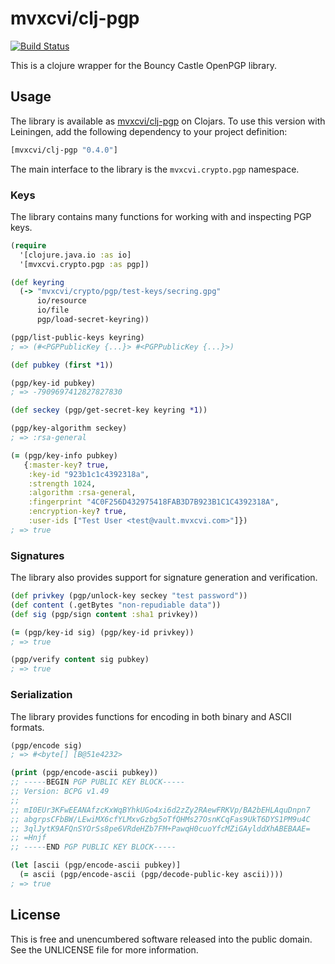 mvxcvi/clj-pgp
==============

[![Build Status](https://travis-ci.org/greglook/clj-pgp.svg?branch=master)](https://travis-ci.org/greglook/clj-pgp)

This is a clojure wrapper for the Bouncy Castle OpenPGP library.

## Usage

The library is available as [mvxcvi/clj-pgp](https://clojars.org/mvxcvi/clj-pgp)
on Clojars. To use this version with Leiningen, add the following dependency to
your project definition:

```clojure
[mvxcvi/clj-pgp "0.4.0"]
```

The main interface to the library is the `mvxcvi.crypto.pgp` namespace.

### Keys

The library contains many functions for working with and inspecting PGP keys.

```clojure
(require
  '[clojure.java.io :as io]
  '[mvxcvi.crypto.pgp :as pgp])

(def keyring
  (-> "mvxcvi/crypto/pgp/test-keys/secring.gpg"
      io/resource
      io/file
      pgp/load-secret-keyring))

(pgp/list-public-keys keyring)
; => (#<PGPPublicKey {...}> #<PGPPublicKey {...}>)

(def pubkey (first *1))

(pgp/key-id pubkey)
; => -7909697412827827830

(def seckey (pgp/get-secret-key keyring *1))

(pgp/key-algorithm seckey)
; => :rsa-general

(= (pgp/key-info pubkey)
   {:master-key? true,
    :key-id "923b1c1c4392318a",
    :strength 1024,
    :algorithm :rsa-general,
    :fingerprint "4C0F256D432975418FAB3D7B923B1C1C4392318A",
    :encryption-key? true,
    :user-ids ["Test User <test@vault.mvxcvi.com>"]})
; => true
```

### Signatures

The library also provides support for signature generation and verification.

```clojure
(def privkey (pgp/unlock-key seckey "test password"))
(def content (.getBytes "non-repudiable data"))
(def sig (pgp/sign content :sha1 privkey))

(= (pgp/key-id sig) (pgp/key-id privkey))
; => true

(pgp/verify content sig pubkey)
; => true
```

### Serialization

The library provides functions for encoding in both binary and ASCII formats.

```clojure
(pgp/encode sig)
; => #<byte[] [B@51e4232>

(print (pgp/encode-ascii pubkey))
;; -----BEGIN PGP PUBLIC KEY BLOCK-----
;; Version: BCPG v1.49
;;
;; mI0EUr3KFwEEANAfzcKxWqBYhkUGo4xi6d2zZy2RAewFRKVp/BA2bEHLAquDnpn7
;; abgrpsCFbBW/LEwiMX6cfYLMxvGzbg5oTfQHMs27OsnKCqFas9UkT6DYS1PM9u4C
;; 3qlJytK9AFQnSYOrSs8pe6VRdeHZb7FM+PawqH0cuoYfcMZiGAylddXhABEBAAE=
;; =Hnjf
;; -----END PGP PUBLIC KEY BLOCK-----

(let [ascii (pgp/encode-ascii pubkey)]
  (= ascii (pgp/encode-ascii (pgp/decode-public-key ascii))))
; => true
```

## License

This is free and unencumbered software released into the public domain.
See the UNLICENSE file for more information.
